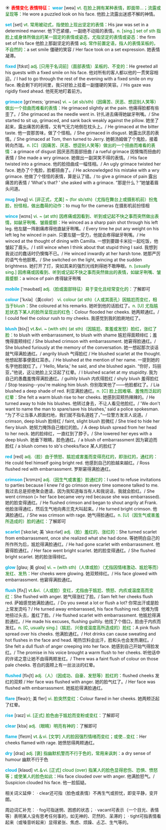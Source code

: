 ☀ <font color="red">**表情变化 表情特征：**</font>
<font color="sky blue">**wear**</font> [weə] 
<font color="rgb(227, 108, 9)">vt. 在脸上拥有某种表情，即面带…；流露或呈现等：</font>He wore a puzzled look on his face. 他脸上流露出迷惑不解的神情。

<font color="sky blue">**set**</font> [set] 
<font color="rgb(227, 108, 9)">vt. 常用被动式，指使脸上现出坚定的表情：</font>His jaw was set in a determined manner. 他下巴紧绷，一副绝不动摇的表情。<font color="rgb(227, 108, 9)">n. [sing.] set of sth 指脸上或身体所做出的某一固定的表情或姿态，尤指坚定的表情或姿态：</font>the firm set of his face 他脸上那副坚定的表情 <font color="rgb(227, 108, 9)">adj. 常作前置定语，指人的表情呆板的，不自然的：</font>a set smile 僵硬的笑容 / Her face took on a set expression. 她表情凝滞。
                      
<font color="sky blue">**fixed**</font> [fɪkst]
<font color="rgb(227, 108, 9)">adj. [只用于名词前]（面部表情）呆板的、不变的：</font>He greeted all his guests with a fixed smile on his face. 他对所有的客人都以他的一贯笑容相迎。/ I had to go through the rest of the evening with a fixed smile on my face. 晚会剩下的时间里，我只好脸上挂着一副僵硬的笑容。/ His gaze was rigidly fixed ahead. 他死死地盯着前方。

<font color="sky blue">**grimace**</font> [grɪˈmeɪs; ˈgrɪməs]
<font color="rgb(227, 108, 9)">vi. ~ (at sb/sth)（因痛苦、厌恶、想逗别人笑等）做出一个扭曲而难看的表情：</font>He grimaced slightly at the pain. 他痛得脸都有些歪了。/ She grimaced as the needle went in. 针扎进去痛得她龇牙咧嘴。/ She started to sit up, grimaced, and sank back weakly against the pillow. 她坐了起来，露出痛苦的表情，又有气无力地倒在枕头上。/ He grimaced at the bitter taste. 他一尝那苦味，做了个怪相。/ She grimaced in disgust. 她露出厌恶的表情。/ She grimaced at Tom, then turned to Jerry. 她朝汤姆做了个鬼脸，接着转向杰瑞。<font color="rgb(227, 108, 9)">n. [C]（因痛苦、厌恶、想逗别人笑等）做出的一个扭曲而难看的表情：</font>a grimace of disgust 因厌恶而面部扭曲 / a rueful grimace 因懊悔而扭曲的表情 / She made a wry grimace. 她做出一副哭笑不得的表情。/ His face twisted into a grimace. 他的脸扭曲成一幅怪相。/ An ugly grimace twisted her face. 她办了个鬼脸，脸都扭曲了。/ He acknowledged his mistake with a wry grimace. 他做了个怪怪的表情，算是认了错。/ to give a grimace of pain 露出痛苦的表情 / ‘What's that? ’ she asked with a grimace. “那是什么？”她皱着眉头问道。
           
<font color="sky blue">**mug**</font> [mʌg]
<font color="rgb(227, 108, 9)">vi. [非正式，尤美] ~ (for sb/sth)（尤指在舞台上或摄影机前）扮鬼脸，扮怪相，做出蠢萌的动作：</font>to mug for the cameras 在摄影机前扮怪相

<font color="sky blue">**wince**</font> [wɪns]
<font color="rgb(227, 108, 9)">vi. ~ (at sth) 因疼痛或因看到、听到或记起不快之事而突然做出表情，如龇牙咧嘴、皱眉蹙额：</font>He winced as a sharp pain shot through his left leg. 他左腿一阵剧痛疼得他直龇牙咧嘴。/ Every time he put any weight on his left leg he winced in pain. 只要左腿一受力，他就会疼得龇牙咧嘴。/ He winced at the thought of dining with Camilla. 一想到要跟卡米拉一起吃饭，他皱起了眉头。/ I still wince when I think about that stupid thing I said. 我想到我说过的蠢话时仍懊悔不已。/ He winced inwardly at her harsh tone. 她那严厉的语气令他胆寒。/ She switched on the light, wincing at the sudden brightness. 她打开了灯，突如其来的强烈光线刺得她不敢睁眼。<font color="rgb(227, 108, 9)">n. [usually sing.] 因疼痛或因看到、听到或记起不快之事而突然做出的表情，如龇牙咧嘴、皱眉蹙额：</font>a wince of pain 疼得龇牙咧嘴

<font color="sky blue">**mobile**</font> ['məʊbaɪl] 
<font color="rgb(227, 108, 9)">adj.（脸或面部特征）易于变化且经常变化的：</font>了解即可

<font color="sky blue">**colour**</font> ['kʌlə]（美color）
<font color="rgb(227, 108, 9)">vi. colour (at sth)（人或其面孔）因尴尬而变红，相当于blush：</font>She coloured at his remarks. 她听到他的话脸红了。<font color="rgb(227, 108, 9)">n. [U] 尤指尴尬状态下某人的脸所呈现出的红色：</font>Colour flooded her cheeks. 她两颊通红。/ I could feel the colour rush to my cheeks. 我感觉到我的脸刷地红了。
           
<font color="sky blue">**blush**</font> [blʌʃ]
<font color="rgb(227, 108, 9)">vt.&vi. ~ (with sth) (at sth)（因尴尬、害羞或发怒）脸红，涨红了脸：</font>to blush with embarrassment, to blush with shame 尴尬得面颊绯红；羞愧得面颊绯红 / She blushed crimson with embarrassment. 她窘得脸通红。/ She blushed furiously at the memory of the conversation. 她一想起那次谈话就气得满脸通红。/ angrily blush 气得脸红 / He blushed scarlet at the thought. 他想起那事便面红耳赤。/ He blushed at the mention of her name. 一提到她的名字他脸就红了。/ 'Hello, Maria,' he said, and she blushed again. “你好，玛丽亚，”他说，这让她脸上又泛起了红晕。/ I blushed scarlet at my stupidity. 我为自己的愚蠢羞愧得满脸通红。/ guiltily blush 内疚得脸红 / shyly blush 羞得脸红 / Stop teasing--you're making him blush. 你别取笑他了——他脸都红了。/ Lia blushed a deep shade of red. 利亚满脸通红。<font color="rgb(227, 108, 9)">n. [C] 脸上因难堪、羞愧而泛起的红晕：</font>She felt a warm blush rise to her cheeks. 她感到双颊热辣辣的。/ He turned away to hide his blushes. 他转过身去，不让人看见他脸红。/ 'We don't want to name the man to spare/save his blushes,' said a police spokesman. “为了不让当事人颜面扫地，我们就不指名道姓了，”一位警方发言人说道。/ crimson, deep blush 脸绯红 / faint, slight blush 脸微红 / She tried to hide her fiery blush. 她努力掩饰自己维红的脸。/ A deep blush spread from her head to her neck. 她的脸绯红，一直红到了脖子。/ She lowered her eyes with a deep blush. 她垂下眼睛，脸色通红。/ a blush of embarrassment 因为窘迫而脸红 / a blush comes to sb's cheeks/face 某人的脸红了

<font color="sky blue">**red**</font> [red] 
<font color="rgb(227, 108, 9)">adj.（脸）由于愤怒、尴尬或害羞而变得亮红的，即涨红的，通红的：</font>He could feel himself going bright red. 他感到自己的脸越来越红。/ Ross flushed red with embarrassment. 罗斯窘得满脸通红。
                      
<font color="sky blue">**crimson**</font> [ˈkrɪmzn]
<font color="rgb(227, 108, 9)">adj.（因生气或害羞）脸通红的：</font>I used to refuse invitations to parties because I knew I'd go crimson every time someone talked to me. 我过去总是拒绝聚会邀请，因为我知道每当有人和我说话，我就会脸红。/ She went crimson (= her face became very red because she was embarrassed). 她的脸变得通红。/ He flushed crimson and began to shout angrily at Frank. 他脸涨得通红，然后生气地向弗兰克大叫起来。/ He turned bright crimson. 他满脸通红。/ She was crimson with rage. 她气得脸通红。<font color="rgb(227, 108, 9)">n. [U]（因生气或害羞所造成的）脸的通红：</font>了解即可
 
<font color="sky blue">**scarlet**</font> [ˈskɑ:lət; 美 ˈskɑ:rlət]
<font color="rgb(227, 108, 9)">adj.（脸）羞红的、涨红的：</font>She turned scarlet from embarrassment, once she realized what she had done. 等她明白自己的所作所为后，尴尬得满脸通红。/ He had gone scarlet with embarrassment. 他窘得脸通红。/ Her face went bright scarlet. 她的脸变得通红。/ She flushed bright scarlet. 她的脸涨得绯红。

<font color="sky blue">**glow**</font> [gləʊ; 美 gloʊ]
<font color="rgb(227, 108, 9)">vi. ~ (with sth)（人体或脸）（尤指因情绪激动、尴尬等而）发红、发热：</font>Her cheeks were glowing. 她双颊绯红。/ His face glowed with embarrassment. 他窘得满脸通红。
           
<font color="sky blue">**flush**</font> [flʌʃ]
<font color="rgb(227, 108, 9)">vt.&vi.（人或脸）变红，尤指由于尴尬、愤怒、内疚或温度高而变红：</font>She flushed with anger. 她气得涨红了脸。/ Sam felt her cheeks flush red. 萨姆感觉她满脸通红。/ Do you sweat a lot or flush a lot? 你常出汗或是脸上常发烫吗？/ He turned away embarrassed, his face flushing red. 他难为情地扭过头去，羞红了脸。/ He flushed scarlet with embarrassment. 他尴尬得满脸通红。/ He made his excuses, flushing guiltily. 他找了个借口，脸由于内疚而发红。<font color="rgb(227, 108, 9)">n. [C, usually sing.]（尴尬、兴奋或温度高所造成的）脸红：</font>A pink flush spread over his cheeks. 他满脸通红。/ Hot drinks can cause sweating and hot flushes in the face and head. 喝热饮料会出汗，脸和头也会发热潮红。/ She felt a dull flush of anger creeping into her face. 她感到自己开始气得脸发红。/ The promise in his voice brought a warm flush to her cheeks. 听他话中的许诺之意让她不由得两颊发红。/ There was a faint flush of colour on those pale cheeks. 苍白的面颊上有一丝淡淡的红晕。
                      
<font color="sky blue">**flushed**</font> [flʌʃt]
<font color="rgb(227, 108, 9)">adj.（人）（因成功、自豪、发怒等）脸红的：</font>flushed cheeks 发红的双颊 / Her face was flushed with anger. 她的脸气红了。/ Her face was flushed with embarrassment. 她尴尬得满脸通红。

<font color="sky blue">**flare**</font> [fleə(r); 美 fler]
<font color="rgb(227, 108, 9)">vi. 脸突然变红：</font>Colour flared in her cheeks. 她两颊泛起了红晕。

<font color="sky blue">**rise**</font> [raɪz] 
<font color="rgb(227, 108, 9)">vi. [正式] 脸色由于尴尬而变粉或变红：</font>了解即可

<font color="sky blue">**clear**</font> [klɪə] 
<font color="rgb(227, 108, 9)">adj.（眼睛）明亮有神的：</font>了解即可

<font color="sky blue">**flame**</font> [fleɪm] 
<font color="rgb(227, 108, 9)">vt.＆vi. [文学] 人的脸因强烈情绪而变红；或使…变红：</font>Her cheeks flamed with rage. 她愤怒得两颊通红。

<font color="sky blue">**dry**</font> [draɪ] 
<font color="rgb(227, 108, 9)">adj. [褒] 指幽默机警而不行于色的，常用来讽刺：</font>a dry sense of humour 幽默不行于色

<font color="sky blue">**cloud**</font> [klaʊd] 
<font color="rgb(227, 108, 9)">vt.＆vi. [正式] cloud (over) 指某人的脸色显得悲伤、恐惧、愤怒等；或使某人的脸色如此：</font>His face clouded over with anger. 他满脸怒气。/ Suspicion clouded his face. 他一脸狐疑。

相关词义延伸：
· clear还可指（脸色或表情）不再生气或担忧，即变平静，变开朗。

周边词汇补充：
· fog可指迷惘、困惑的状态；
· vacant可表示（一个目光、表情等）表明某人没有思考任何事的，如无神的、茫然的、呆滞的；
· tight可指表情看起来（或嗓音听起来）显得紧张、焦虑、烦躁、忐忑、生气等的。


